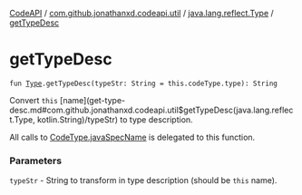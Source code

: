 [CodeAPI](../../index.md) / [com.github.jonathanxd.codeapi.util](../index.md) / [java.lang.reflect.Type](index.md) / [getTypeDesc](.)

# getTypeDesc

`fun `[`Type`](http://docs.oracle.com/javase/6/docs/api/java/lang/reflect/Type.html)`.getTypeDesc(typeStr: String = this.codeType.type): String`

Convert `this` [name](get-type-desc.md#com.github.jonathanxd.codeapi.util$getTypeDesc(java.lang.reflect.Type, kotlin.String)/typeStr) to type description.

All calls to [CodeType.javaSpecName](../../com.github.jonathanxd.codeapi.type/-code-type/java-spec-name.md) is delegated to this function.

### Parameters

`typeStr` - String to transform in type description (should be `this` name).